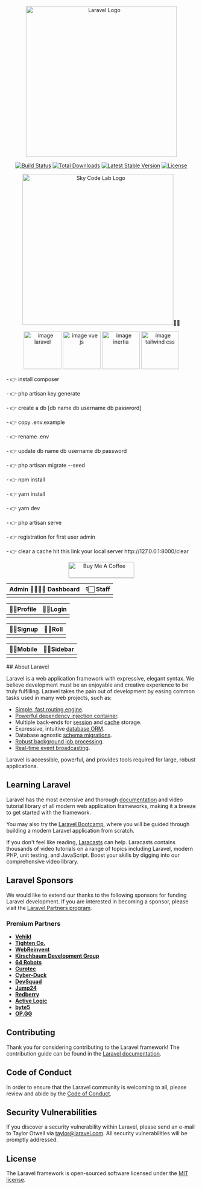 <p align="center"><a href="https://laravel.com" target="_blank"><img src="https://raw.githubusercontent.com/laravel/art/master/logo-lockup/5%20SVG/2%20CMYK/1%20Full%20Color/laravel-logolockup-cmyk-red.svg" width="400" alt="Laravel Logo"></a></p>

<p align="center">
<a href="https://github.com/laravel/framework/actions"><img src="https://github.com/laravel/framework/workflows/tests/badge.svg"   alt="Build Status"></a>
<a href="https://packagist.org/packages/laravel/framework"><img src="https://img.shields.io/packagist/dt/laravel/framework"   alt="Total Downloads"></a>
<a href="https://packagist.org/packages/laravel/framework"><img src="https://img.shields.io/packagist/v/laravel/framework"  alt="Latest Stable Version"></a>
<a href="https://packagist.org/packages/laravel/framework"><img src="https://img.shields.io/packagist/l/laravel/framework"   alt="License"></a>
</p>

<p align="center"><a href="https://skycodelab.io" target="_blank"><img src="https://skycodelab.io//uploads/site/logo.png" width="400" alt="Sky Code Lab Logo"></a>🫸🫷</p>


<p align="center">
<img src="https://skycodelab.io//assets/images/frontend/brands/65d2d54516ec61708315973.svg" width="100" alt="image laravel">
<img src="https://skycodelab.io//assets/images/frontend/brands/65ab92795f3221705742969.png" width="100" alt="image vue js ">
<img src="https://skycodelab.io/assets/images/frontend/brands/65ab92bc32af01705743036.png" width="100" alt="image inertia">
<img src="https://skycodelab.io/assets/images/frontend/brands/65ac7406dee911705800710.png" width="100" alt="image tailwind css">

</p>


<p>- 👉 install composer</p>
<p>- 👉 php artisan key:generate </p>
<p> - 👉 create a db [db name db username db password] </p>
<p> - 👉 copy .env.example </p>
<p> - 👉 rename .env </p>
<p>- 👉 update db name db username db password </p>
<p>- 👉 php artisan migrate --seed</p>
<p>- 👉 npm install</p>
<p>- 👉 yarn install</p>
<p>- 👉 yarn dev</p>
<p>- 👉 php artisan serve</p>
<p>- 👉 registration for first user admin</p>
<p>- 👉 clear a cache hit this link your local server http://127.0.0.1:8000/clear</p>

<p align="center">
<a href="https://www.buymeacoffee.com/abdulvakeel" target="_blank"><img src="https://www.buymeacoffee.com/assets/img/custom_images/orange_img.png" alt="Buy Me A Coffee" style="height: 41px !important;width: 174px !important;box-shadow: 0px 3px 2px 0px rgba(190, 190, 190, 0.5) !important;-webkit-box-shadow: 0px 3px 2px 0px rgba(190, 190, 190, 0.5) !important;" ></a> </p>

<table>
<thead>
<tr>
<th align="center">Admin 🫸🏻🫷🏻 Dashboard</th>
<th align="center">👇🏻 Staff</th>
</tr>
</thead>
<tbody>
<tr>
<td align="center"><img src="https://skycodelab.io//git/admindashbord.png" alt=""style="max-width: 100%;"></td>
<td align="center"><img src="https://skycodelab.io//git/staff.png" alt="" style="max-width: 100%;"></a></td>
</tr>
</tbody>
</table>

<table>
<thead>
<tr>
<th align="center">🤶🏼Profile</th>
<th align="center">🤹🏼Login</th>
</tr>
</thead>
<tbody>
<tr>
<td align="center"><img src="https://skycodelab.io//git/profile.png" alt=""style="max-width: 100%;"></td>
<td align="center"><img src="https://skycodelab.io//git/login.png" alt="" style="max-width: 100%;"></a></td>
</tr>
</tbody>
</table>


<table>
<thead>
<tr>
<th align="center">🫶🏽Signup</th>
<th align="center">🙌🏽Roll</th>
</tr>
</thead>
<tbody>
<tr>
<td align="center"><img src="https://skycodelab.io//git/signup.png" alt=""style="max-width: 100%;"></td>
<td align="center"><img src="https://skycodelab.io//git/roll.png" alt="" style="max-width: 100%;"></a></td>
</tr>
</tbody>
</table>


<table>
<thead>
<tr>
<th align="center">🫶🏽Mobile</th>
<th align="center">🙌🏽Sidebar</th>
</tr>
</thead>
<tbody>
<tr>
<td align="center"><img src="https://skycodelab.io//git/mobile.png" alt=""style="max-width: 100%;"></td>
<td align="center"><img src="https://skycodelab.io//git/side.png" alt="" style="max-width: 100%;"></a></td>
</tr>
</tbody>
</table>
## About Laravel

Laravel is a web application framework with expressive, elegant syntax. We believe development must be an enjoyable and creative experience to be truly fulfilling. Laravel takes the pain out of development by easing common tasks used in many web projects, such as:

- [Simple, fast routing engine](https://laravel.com/docs/routing).
- [Powerful dependency injection container](https://laravel.com/docs/container).
- Multiple back-ends for [session](https://laravel.com/docs/session) and [cache](https://laravel.com/docs/cache) storage.
- Expressive, intuitive [database ORM](https://laravel.com/docs/eloquent).
- Database agnostic [schema migrations](https://laravel.com/docs/migrations).
- [Robust background job processing](https://laravel.com/docs/queues).
- [Real-time event broadcasting](https://laravel.com/docs/broadcasting).

Laravel is accessible, powerful, and provides tools required for large, robust applications.

## Learning Laravel

Laravel has the most extensive and thorough [documentation](https://laravel.com/docs) and video tutorial library of all modern web application frameworks, making it a breeze to get started with the framework.

You may also try the [Laravel Bootcamp](https://bootcamp.laravel.com), where you will be guided through building a modern Laravel application from scratch.

If you don't feel like reading, [Laracasts](https://laracasts.com) can help. Laracasts contains thousands of video tutorials on a range of topics including Laravel, modern PHP, unit testing, and JavaScript. Boost your skills by digging into our comprehensive video library.

## Laravel Sponsors

We would like to extend our thanks to the following sponsors for funding Laravel development. If you are interested in becoming a sponsor, please visit the [Laravel Partners program](https://partners.laravel.com).

### Premium Partners

- **[Vehikl](https://vehikl.com/)**
- **[Tighten Co.](https://tighten.co)**
- **[WebReinvent](https://webreinvent.com/)**
- **[Kirschbaum Development Group](https://kirschbaumdevelopment.com)**
- **[64 Robots](https://64robots.com)**
- **[Curotec](https://www.curotec.com/services/technologies/laravel/)**
- **[Cyber-Duck](https://cyber-duck.co.uk)**
- **[DevSquad](https://devsquad.com/hire-laravel-developers)**
- **[Jump24](https://jump24.co.uk)**
- **[Redberry](https://redberry.international/laravel/)**
- **[Active Logic](https://activelogic.com)**
- **[byte5](https://byte5.de)**
- **[OP.GG](https://op.gg)**

## Contributing

Thank you for considering contributing to the Laravel framework! The contribution guide can be found in the [Laravel documentation](https://laravel.com/docs/contributions).

## Code of Conduct

In order to ensure that the Laravel community is welcoming to all, please review and abide by the [Code of Conduct](https://laravel.com/docs/contributions#code-of-conduct).

## Security Vulnerabilities

If you discover a security vulnerability within Laravel, please send an e-mail to Taylor Otwell via [taylor@laravel.com](mailto:taylor@laravel.com). All security vulnerabilities will be promptly addressed.

## License

The Laravel framework is open-sourced software licensed under the [MIT license](https://opensource.org/licenses/MIT).
